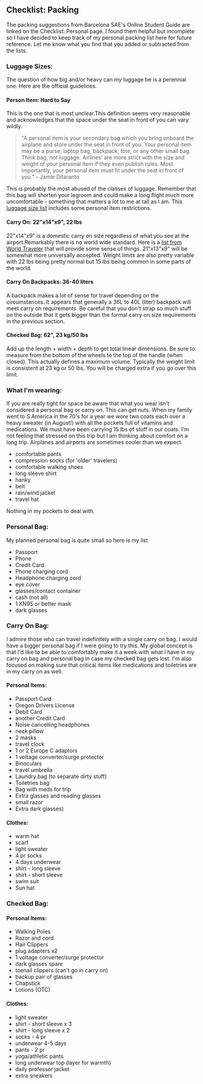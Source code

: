 ## Checklist: Packing

The packing suggestions from Barcelona SAE's Online Student Guide are linked on the Checklist: Personal page. I found them helpful but incomplete so I have decided to keep track of my personal packing list here for future reference. Let me know what you find that you added or subtracted from the lists.

### Luggage Sizes:

The question of how big and/or heavy can my luggage be is a perennial one. Here are the official guidelines.

#### Person Item: Hard to Say

This is the one that is most unclear.This definition seems very reasonable and acknowledges that the space under the seat in front of you can vary wildly. 

> "A personal item is your secondary bag which you bring onboard the airplane and store under the seat in front of you. Your personal item may be a purse, laptop bag, backpack, tote, or any other small bag. Think bag, not luggage. Airlines’ are more strict with the size and weight of your personal item if they even publish rules. Most importantly, your personal item must fit under the seat in front of you." - Jamie Ditaranto
>

This is probably the most abused of the classes of luggage. Remember that this bag will shorten your legroom and could make a long flight much more uncomfortable - something that matters a lot to me at tall as I am. This [luggage size list](https://upgradedpoints.com/travel/airlines/carry-on-luggage-size-chart/) includes some personal item restrictions.

#### Carry On: 22"x14"x9", 22 lbs

22"x14"x9" is a domestic carry on size regardless of what you see at the airport.Remarkably there is no world wide standard. Here is a [list from World Traveler](https://www.worldtraveler.com/pages/international-carry-on-size) that will provide some sense of things. 21"x13"x9" will be somewhat more universally accepted. Weight limits are also pretty variable with 22 lbs being pretty normal but 15 lbs being common in some parts of the world. 

#### Carry On Backpacks: 36-40 liters

A backpack makes a lot of sense for travel depending on the circumstances. It appears that generally a 36L to 40L (liter) backpack will meet carry on requirements. Be careful that you don't strap so much stuff on the outside that it gets bigger than the formal carry on size requirements in the previous section.

#### Checked Bag: 62", 23 kg/50 lbs

Add up the length + width + depth to get total linear dimensions. Be sure to measure from the bottom of the wheels to the top of the handle (when closed). This actually defines a maximum volume. Typically the weight limit is consistent at 23 kg or 50 lbs. You will be charged extra if you go over this limit.

### What I'm wearing:

If you are really tight for space be aware that what you wear isn't considered a personal bag or carry on. This can get nuts. When my family went to S America in the 70's for a year we wore two coats each over a heavy sweater (in August!) with all the pockets full of vitamins and medications. We must have been carrying 15 lbs of stuff in our coats. I'm not feeling that stressed on this trip but I am thinking about comfort on a long trip. Airplanes and airports are sometimes cooler than we expect.

* comfortable pants
* compression socks (for 'older' travelers)
* comfortable walking shoes
* long sleeve shirt
* hanky
* belt
* rain/wind jacket
* travel hat

Nothing in my pockets to deal with. 

### Personal Bag: 

My planned personal bag is quite small so here is my list

* Passport
* Phone
* Credit Card
* Phone charging cord
* Headphone charging cord
* eye cover
* glasses/contact container
* cash (not all)
* 1 KN95 or better mask
* dark glasses

### Carry On Bag:

I admire those who can travel indefinitely with a single carry on bag. I would have a bigger personal bag if I were going to try this. My global concept is that I'd like to be able to comfortably make it a week with what I have in my carry on bag and personal bag in case my checked bag gets lost. I'm also focused on making sure that critical items like medications and toiletries are in my carry on as well.

#### Personal Items:

* Passport Card
* Oregon Drivers License
* Debit Card
* another Credit Card
* Noise cancelling headphones
* neck pillow
* 2 masks
* travel clock
* 1 or 2 Europe C adaptors
* 1 voltage converter/surge protector
* Binoculars
* travel umbrella
* Laundry bag (to separate dirty stuff)
* Toiletries bag
* Bag with meds for trip
* Extra glasses and reading glasses
* small razor
* Extra dark glasses)


#### Clothes:

* warm hat
* scarf
* light sweater
* 4 pr socks
* 4 days underwear
* shirt - long sleeve
* shirt - short sleeve
* swim suit
* Sun hat

### Checked Bag:

#### Personal Items:

* Walking Poles
* Razor and cord
* Hair Clippers
* plug adapters x2
* 1 voltage converter/surge protector
* dark glasses spare
* toenail clippers (can't go in carry on)
* backup pair of glasses
* Chapstick
* Lotions (OTC)

#### Clothes:

* light sweater
* shirt - short sleeve x 3
* shirt - long sleeve x 2
* socks - 4 pr
* underwear 4-5 days
* pants - 2 pr
* yoga/athletic pants
* long underwear top (layer for warmth)
* daily professor jacket
* extra sneakers